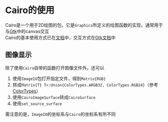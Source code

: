 # Cairo的使用
Cairo是一个用于2D绘图的包，它是`Graphics`所定义的绘图函数的实现，通常用于与[Gtk](gtk.md)中的canvas交互\
Cairo的基本使用方式已在[文档](https://docs.juliahub.com/Cairo/l6vnT/1.0.5/)中，交互方式在[Gtk文档](https://docs.juliahub.com/Gtk/Vjnq0/1.2.1/manual/canvas/)中

## 图像显示
除了使用`Cairo`自带的函数打开图像文件外，还可以
1. 使用`ImageIO`包打开指定文件，得到`Matrix{RGB}`
2. 转成`Matrix{T} T<:Union{ColorTypes.ARGB32, ColorTypes.RGB24}`（参考[ColorTypes](colortypes.md)）
3. 使用`CairoImageSurface`转成`CairoSurface`
4. 使用`set_source_surface`

需注意的是，`ImageIO`的坐标系与`Cairo`的坐标系有所不同
